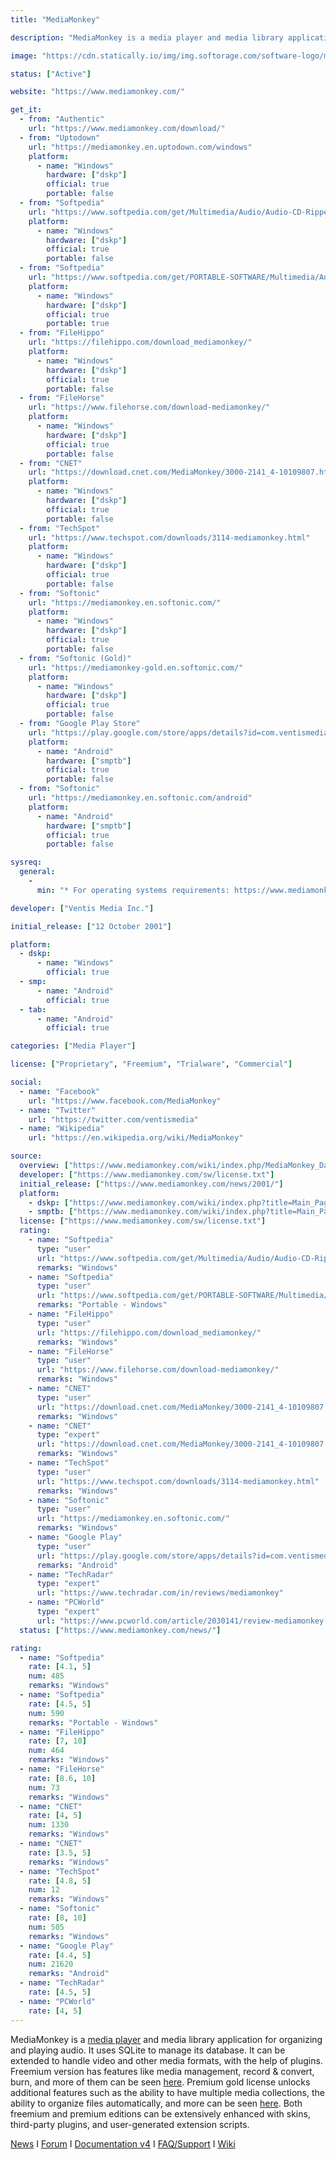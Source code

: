 ```yaml
---
title: "MediaMonkey"

description: "MediaMonkey is a media player and media library application for organizing and playing audio"

image: "https://cdn.statically.io/img/img.softorage.com/software-logo/mediamonkey.png?h=64"

status: ["Active"]

website: "https://www.mediamonkey.com/"

get_it:
  - from: "Authentic"
    url: "https://www.mediamonkey.com/download/"
  - from: "Uptodown"
    url: "https://mediamonkey.en.uptodown.com/windows"
    platform:
      - name: "Windows"
        hardware: ["dskp"]
        official: true
        portable: false
  - from: "Softpedia"
    url: "https://www.softpedia.com/get/Multimedia/Audio/Audio-CD-Rippers-Encoders/MediaMonkey.shtml"
    platform:
      - name: "Windows"
        hardware: ["dskp"]
        official: true
        portable: false
  - from: "Softpedia"
    url: "https://www.softpedia.com/get/PORTABLE-SOFTWARE/Multimedia/Audio/MediaMonkey-Portable.shtml"
    platform:
      - name: "Windows"
        hardware: ["dskp"]
        official: true
        portable: true
  - from: "FileHippo"
    url: "https://filehippo.com/download_mediamonkey/"
    platform:
      - name: "Windows"
        hardware: ["dskp"]
        official: true
        portable: false
  - from: "FileHorse"
    url: "https://www.filehorse.com/download-mediamonkey/"
    platform:
      - name: "Windows"
        hardware: ["dskp"]
        official: true
        portable: false
  - from: "CNET"
    url: "https://download.cnet.com/MediaMonkey/3000-2141_4-10109807.html"
    platform:
      - name: "Windows"
        hardware: ["dskp"]
        official: true
        portable: false
  - from: "TechSpot"
    url: "https://www.techspot.com/downloads/3114-mediamonkey.html"
    platform:
      - name: "Windows"
        hardware: ["dskp"]
        official: true
        portable: false
  - from: "Softonic"
    url: "https://mediamonkey.en.softonic.com/"
    platform:
      - name: "Windows"
        hardware: ["dskp"]
        official: true
        portable: false
  - from: "Softonic (Gold)"
    url: "https://mediamonkey-gold.en.softonic.com/"
    platform:
      - name: "Windows"
        hardware: ["dskp"]
        official: true
        portable: false
  - from: "Google Play Store"
    url: "https://play.google.com/store/apps/details?id=com.ventismedia.android.mediamonkey"
    platform:
      - name: "Android"
        hardware: ["smptb"]
        official: true
        portable: false
  - from: "Softonic"
    url: "https://mediamonkey.en.softonic.com/android"
    platform:
      - name: "Android"
        hardware: ["smptb"]
        official: true
        portable: false

sysreq:
  general:
    -
      min: "* For operating systems requirements: https://www.mediamonkey.com/support/index.php?/Knowledgebase/Article/View/55/2/what-operating-systems-is-mediamonkey-compatible-with\n* For devices compatibility: https://www.mediamonkey.com/wiki/index.php/Compatible_Devices"

developer: ["Ventis Media Inc."]

initial_release: ["12 October 2001"]

platform:
  - dskp:
      - name: "Windows"
        official: true
  - smp:
      - name: "Android"
        official: true
  - tab:
      - name: "Android"
        official: true

categories: ["Media Player"]

license: ["Proprietary", "Freemium", "Trialware", "Commercial"]

social:
  - name: "Facebook"
    url: "https://www.facebook.com/MediaMonkey"
  - name: "Twitter"
    url: "https://twitter.com/ventismedia"
  - name: "Wikipedia"
    url: "https://en.wikipedia.org/wiki/MediaMonkey"

source:
  overview: ["https://www.mediamonkey.com/wiki/index.php/MediaMonkey_Database_structure", "https://www.mediamonkey.com/information/free/", "https://www.mediamonkey.com/information/gold/", "https://www.mediamonkey.com/wiki/index.php?title=About_MediaMonkey"]
  developer: ["https://www.mediamonkey.com/sw/license.txt"]
  initial_release: ["https://www.mediamonkey.com/news/2001/"]
  platform:
    - dskp: ["https://www.mediamonkey.com/wiki/index.php?title=Main_Page", "https://www.mediamonkey.com/wiki/index.php?title=About_MediaMonkey"]
    - smptb: ["https://www.mediamonkey.com/wiki/index.php?title=Main_Page", "https://www.mediamonkey.com/wiki/index.php?title=MediaMonkey_for_Android"]
  license: ["https://www.mediamonkey.com/sw/license.txt"]
  rating:
    - name: "Softpedia"
      type: "user"
      url: "https://www.softpedia.com/get/Multimedia/Audio/Audio-CD-Rippers-Encoders/MediaMonkey.shtml"
      remarks: "Windows"
    - name: "Softpedia"
      type: "user"
      url: "https://www.softpedia.com/get/PORTABLE-SOFTWARE/Multimedia/Audio/MediaMonkey-Portable.shtml"
      remarks: "Portable - Windows"
    - name: "FileHippo"
      type: "user"
      url: "https://filehippo.com/download_mediamonkey/"
      remarks: "Windows"
    - name: "FileHorse"
      type: "user"
      url: "https://www.filehorse.com/download-mediamonkey/"
      remarks: "Windows"
    - name: "CNET"
      type: "user"
      url: "https://download.cnet.com/MediaMonkey/3000-2141_4-10109807.html"
      remarks: "Windows"
    - name: "CNET"
      type: "expert"
      url: "https://download.cnet.com/MediaMonkey/3000-2141_4-10109807.html"
      remarks: "Windows"
    - name: "TechSpot"
      type: "user"
      url: "https://www.techspot.com/downloads/3114-mediamonkey.html"
      remarks: "Windows"
    - name: "Softonic"
      type: "user"
      url: "https://mediamonkey.en.softonic.com/"
      remarks: "Windows"
    - name: "Google Play"
      type: "user"
      url: "https://play.google.com/store/apps/details?id=com.ventismedia.android.mediamonkey"
      remarks: "Android"
    - name: "TechRadar"
      type: "expert"
      url: "https://www.techradar.com/in/reviews/mediamonkey"
    - name: "PCWorld"
      type: "expert"
      url: "https://www.pcworld.com/article/2030141/review-mediamonkey-organizes-your-mp3s.html"
  status: ["https://www.mediamonkey.com/news/"]

rating:
  - name: "Softpedia"
    rate: [4.1, 5]
    num: 485
    remarks: "Windows"
  - name: "Softpedia"
    rate: [4.5, 5]
    num: 590
    remarks: "Portable - Windows"
  - name: "FileHippo"
    rate: [7, 10]
    num: 464
    remarks: "Windows"
  - name: "FileHorse"
    rate: [8.6, 10]
    num: 73
    remarks: "Windows"
  - name: "CNET"
    rate: [4, 5]
    num: 1330
    remarks: "Windows"
  - name: "CNET"
    rate: [3.5, 5]
    remarks: "Windows"
  - name: "TechSpot"
    rate: [4.8, 5]
    num: 12
    remarks: "Windows"
  - name: "Softonic"
    rate: [8, 10]
    num: 505
    remarks: "Windows"
  - name: "Google Play"
    rate: [4.4, 5]
    num: 21620
    remarks: "Android"
  - name: "TechRadar"
    rate: [4.5, 5]
  - name: "PCWorld"
    rate: [4, 5]
---
```

  MediaMonkey is a [media player](/categories/media-player/) and media library application for organizing and playing audio. It uses SQLite to manage its database. It can be extended to handle video and other media formats, with the help of plugins. Freemium version has features like media management, record & convert, burn, and more of them can be seen [here](https://www.mediamonkey.com/information/free/). Premium gold license unlocks additional features such as the ability to have multiple media collections, the ability to organize files automatically, and more can be seen [here](https://www.mediamonkey.com/information/gold/). Both freemium and premium editions can be extensively enhanced with skins, third-party plugins, and user-generated extension scripts.
  
  [News](https://www.mediamonkey.com/news/)  I  [Forum](https://www.mediamonkey.com/forum/)  I  [Documentation v4](https://www.mediamonkey.com/wiki/index.php/WebHelp:Content/4.0)  I  [FAQ/Support](https://www.mediamonkey.com/support/)  I  [Wiki](https://www.mediamonkey.com/wiki/index.php?title=Main_Page)
  
